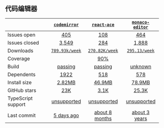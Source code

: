 ## 代码编辑器
|   | [`codemirror`][b0] | [`react-ace`][r0] | [`monaco-editor`][n0] |
|---|:---:|:---:|:----:|
| Issues open           | [405][IO1] | [108][IO2] | [464][IO3] |
| Issues closed         | [3,549][IC1] | [284][IC2] | [1,888][IC3] |
| Downloads             | [`789.93k/week`][DL1] | [`270.82K/week`][DL2] | [`295.13/week`][DL3] |
| Coverage             |  | [90%][cover2] |  |
| Build                 | [passing][bd1] | [passing][bd2] | [unknown][bd3] |
| Dependents            | [1922][dep1] | [518][dep2] | [578][dep3] |
| Install size          | [2.82MB][IS1] | [46.9MB][IS2] | [78.9MB][IS3] |
| GitHub stars          | [23K][stars1] | [3.1K][stars2] | [25.3K][stars3] |
| TypeScript support    | [unsupported][TS1] | [unsupported][TS2] | [unsupported][TS3] |
| Last commit           | [5 days ago][commits1] | [about 8 months][commits2] | [about 3 years][commits3] |

[b0]: https://github.com/codemirror/CodeMirror
[r0]: https://github.com/securingsincity/react-ace
[n0]: https://github.com/Microsoft/monaco-editor

[IO1]: https://github.com/codemirror/CodeMirror/issues
[IO2]: https://github.com/securingsincity/react-ace/issues
[IO3]: https://github.com/microsoft/monaco-editor/issues
[IC1]: https://github.com/codemirror/CodeMirror/issues
[IC2]: https://github.com/securingsincity/react-ace/issues
[IC3]: https://github.com/microsoft/monaco-editor/issues

[DL1]: https://www.npmjs.com/package/codemirror
[DL2]: https://www.npmjs.com/package/react-ace
[DL3]: https://www.npmjs.com/package/monaco-editor

[cover2]: https://coveralls.io/github/securingsincity/react-ace

[bd1]: https://travis-ci.org/github/codemirror/CodeMirror
[bd2]: https://travis-ci.org/github/securingsincity/react-ace
[bd3]: https://travis-ci.org/github/microsoft/monaco-editor

[bug1]: https://github.com/react-grid-layout/react-grid-layout/issues
[bug2]: https://github.com/angular/flex-layout/issues?page=1&q=is%3Aissue+is%3Aopen
[bug3]: https://github.com/jbaysolutions/vue-grid-layout/issues

[dep1]: https://www.npmjs.com/package/codemirror
[dep2]: https://www.npmjs.com/package/react-ace
[dep3]: https://www.npmjs.com/package/monaco-editor

[IS1]: https://packagephobia.com/result?p=codemirror
[IS2]: https://packagephobia.com/result?p=react-ace
[IS3]: https://packagephobia.com/result?p=monaco-editor

[stars1]: https://github.com/codemirror/CodeMirror/stargazers
[stars2]: https://github.com/securingsincity/react-ace/stargazers
[stars3]: https://github.com/microsoft/monaco-editor/stargazers

[TS1]: https://www.npmjs.com/package/@types/codemirror
[TS2]: https://github.com/securingsincity/react-ace/search?l=typescript
[TS3]: https://github.com/Siegrift/react-diagrams

[commits1]: https://github.com/bpmn-io/diagram-js/commits
[commits2]: https://github.com/jgraph/mxgraph/commits
[commits3]: https://github.com/Siegrift/react-diagrams/commits



